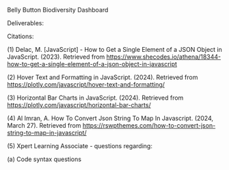 Belly Button Biodiversity Dashboard


Deliverables:


Citations:

(1) Delac, M. [JavaScript] - How to Get a Single Element of a JSON Object in JavaScript. (2023). Retrieved from https://www.shecodes.io/athena/18344-how-to-get-a-single-element-of-a-json-object-in-javascript

(2) Hover Text and Formatting in JavaScript. (2024). Retrieved from https://plotly.com/javascript/hover-text-and-formatting/

(3) Horizontal Bar Charts in JavaScript. (2024). Retrieved from https://plotly.com/javascript/horizontal-bar-charts/

(4) Al Imran, A. How To Convert Json String To Map In Javascript. (2024, March 27). Retrieved from https://rswpthemes.com/how-to-convert-json-string-to-map-in-javascript/

(5) Xpert Learning Associate - questions regarding:

(a) Code syntax questions

